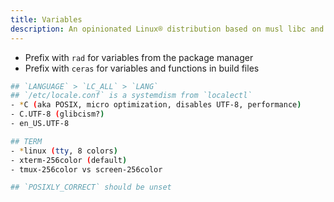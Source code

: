 ```yaml
---
title: Variables
description: An opinionated Linux® distribution based on musl libc and toybox
---
```


- Prefix with `rad` for variables from the package manager
- Prefix with `ceras` for variables and functions in build files

```sh
## `LANGUAGE` > `LC_ALL` > `LANG`
## `/etc/locale.conf` is a systemdism from `localectl`
- *C (aka POSIX, micro optimization, disables UTF-8, performance)
- C.UTF-8 (glibcism?)
- en_US.UTF-8

## TERM
- *linux (tty, 8 colors)
- xterm-256color (default)
- tmux-256color vs screen-256color

## `POSIXLY_CORRECT` should be unset
```
